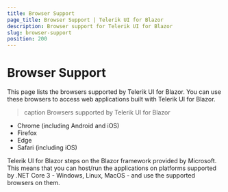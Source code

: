 ```yaml
---
title: Browser Support
page_title: Browser Support | Telerik UI for Blazor
description: Browser support for Telerik UI for Blazor
slug: browser-support
position: 200
---
```


# Browser Support

This page lists the browsers supported by Telerik UI for Blazor. You can use these browsers to access web applications built with Telerik UI for Blazor.

>caption Browsers supported by Telerik UI for Blazor

* Chrome (including Android and iOS)
* Firefox
* Edge
* Safari (including iOS)

Telerik UI for Blazor steps on the Blazor framework provided by Microsoft. This means that you can host/run the applications on platforms supported by .NET Core 3 - Windows, Linux, MacOS - and use the supported browsers on them.

